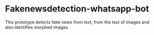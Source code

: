 # Fakenewsdetection-whatsapp-bot
This prototype detects fake news from text, from the text of images and also identifies morphed images.

